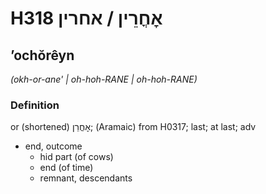 # H318 אׇחֳרֵין / אחרין

## ʼochŏrêyn

_(okh-or-ane' | oh-hoh-RANE | oh-hoh-RANE)_

### Definition

or (shortened) אׇחֳרֵן; (Aramaic) from H0317; last; at last; adv

- end, outcome
  - hid part (of cows)
  - end (of time)
  - remnant, descendants
